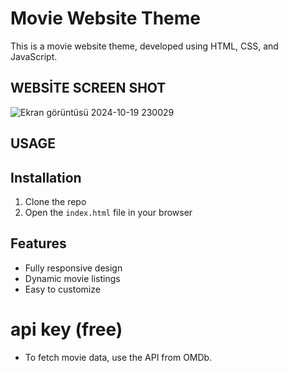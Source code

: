 # Movie Website Theme
This is a movie website theme, developed using HTML, CSS, and JavaScript. 


## WEBSİTE SCREEN SHOT




![Ekran görüntüsü 2024-10-19 230029](https://github.com/user-attachments/assets/46940aa3-0ed8-43fc-94b7-509ffb416d8d)









## USAGE

## Installation
1. Clone the repo
2. Open the `index.html` file in your browser

## Features
- Fully responsive design
- Dynamic movie listings
- Easy to customize

# api key (free)
- To fetch movie data, use the API from OMDb.






